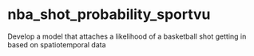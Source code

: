 # nba_shot_probability_sportvu
Develop a model that attaches a likelihood of a basketball shot getting in based on spatiotemporal data
